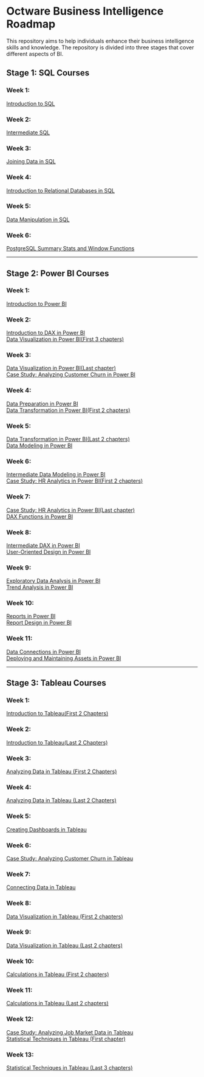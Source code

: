 # Octware Business Intelligence Roadmap

This repository aims to help individuals enhance their business intelligence skills and knowledge. The repository is divided into three stages that cover different aspects of BI.

## Stage 1: SQL Courses

### Week 1:
[Introduction to SQL](https://app.datacamp.com/learn/courses/introduction-to-sql) <br> 

### Week 2:
[Intermediate SQL](https://app.datacamp.com/learn/courses/intermediate-sql) <br> 

### Week 3:
[Joining Data in SQL](https://app.datacamp.com/learn/courses/joining-data-in-sql) <br> 

### Week 4:
[Introduction to Relational Databases in SQL](https://app.datacamp.com/learn/courses/introduction-to-relational-databases-in-sql) <br> 

### Week 5:
[Data Manipulation in SQL](https://app.datacamp.com/learn/courses/data-manipulation-in-sql) <br> 

### Week 6:
[PostgreSQL Summary Stats and Window Functions](https://app.datacamp.com/learn/courses/postgresql-summary-stats-and-window-functions) <br> 

___

## Stage 2: Power BI Courses
### Week 1:
[Introduction to Power BI](https://app.datacamp.com/learn/courses/introduction-to-power-bi) <br> 

### Week 2:
[Introduction to DAX in Power BI](https://app.datacamp.com/learn/courses/introduction-to-dax-in-power-bi) <br> 
[Data Visualization in Power BI(First 3 chapters)](https://app.datacamp.com/learn/courses/data-visualization-in-power-bi) <br>

### Week 3:
[Data Visualization in Power BI(Last chapter)](https://app.datacamp.com/learn/courses/data-visualization-in-power-bi) <br>
[Case Study: Analyzing Customer Churn in Power BI](https://app.datacamp.com/learn/courses/case-study-analyzing-customer-churn-in-power-bi) <br> 

### Week 4:
[Data Preparation in Power BI](https://app.datacamp.com/learn/courses/data-preparation-in-power-bi) <br> 
[Data Transformation in Power BI(First 2 chapters)](https://app.datacamp.com/learn/courses/data-transformation-in-power-bi) <br>

### Week 5:
[Data Transformation in Power BI(Last 2 chapters)](https://app.datacamp.com/learn/courses/data-transformation-in-power-bi) <br> 
[Data Modeling in Power BI](https://app.datacamp.com/learn/courses/data-modeling-in-power-bi) <br> 

### Week 6:
[Intermediate Data Modeling in Power BI](https://app.datacamp.com/learn/courses/intermediate-data-modeling-in-power-bi) <br> 
[Case Study: HR Analytics in Power BI(First 2 chapters)](https://app.datacamp.com/learn/courses/case-study-hr-analytics-in-power-bi) <br> 

### Week 7:
[Case Study: HR Analytics in Power BI(Last chapter)](https://app.datacamp.com/learn/courses/case-study-hr-analytics-in-power-bi) <br>
[DAX Functions in Power BI](https://app.datacamp.com/learn/courses/dax-functions-in-power-bi) <br> 

### Week 8:
[Intermediate DAX in Power BI](https://app.datacamp.com/learn/courses/intermediate-dax-in-power-bi) <br> 
[User-Oriented Design in Power BI](https://app.datacamp.com/learn/courses/user-oriented-design-in-power-bi) <br> 

### Week 9:
[Exploratory Data Analysis in Power BI](https://app.datacamp.com/learn/courses/exploratory-data-analysis-in-power-bi) <br> 
[Trend Analysis in Power BI](https://app.datacamp.com/learn/courses/trend-analysis-in-power-bi) <br> 

### Week 10:
[Reports in Power BI](https://app.datacamp.com/learn/courses/reports-in-power-bi) <br> 
[Report Design in Power BI](https://app.datacamp.com/learn/courses/report-design-in-power-bi) <br> 

### Week 11:
[Data Connections in Power BI](https://app.datacamp.com/learn/courses/data-connections-in-power-bi) <br> 
[Deploying and Maintaining Assets in Power BI](https://app.datacamp.com/learn/courses/deploying-and-maintaining-assets-in-power-bi) <br> 

___

## Stage 3: Tableau Courses

### Week 1:
[Introduction to Tableau(First 2 Chapters)](https://app.datacamp.com/learn/courses/introduction-to-tableau) <br> 

### Week 2:
[Introduction to Tableau(Last 2 Chapters)](https://app.datacamp.com/learn/courses/introduction-to-tableau) <br> 

### Week 3:
[Analyzing Data in Tableau (First 2 Chapters)](https://app.datacamp.com/learn/courses/analyzing-data-in-tableau) <br>

### Week 4:
[Analyzing Data in Tableau (Last 2 Chapters)](https://app.datacamp.com/learn/courses/analyzing-data-in-tableau) <br>

### Week 5:
[Creating Dashboards in Tableau](https://app.datacamp.com/learn/courses/creating-dashboards-in-tableau) <br> 

### Week 6:
[Case Study: Analyzing Customer Churn in Tableau](https://app.datacamp.com/learn/courses/case-study-analyzing-customer-churn-in-tableau) <br> 

### Week 7:
[Connecting Data in Tableau](https://app.datacamp.com/learn/courses/connecting-data-in-tableau) <br>

### Week 8:
[Data Visualization in Tableau (First 2 chapters)](https://app.datacamp.com/learn/courses/data-visualization-in-tableau) <br>

### Week 9:
[Data Visualization in Tableau (Last 2 chapters)](https://app.datacamp.com/learn/courses/data-visualization-in-tableau) <br> 

### Week 10:
[Calculations in Tableau (First 2 chapters)](https://app.datacamp.com/learn/courses/calculations-in-tableau) <br> 

### Week 11:
[Calculations in Tableau (Last 2 chapters)](https://app.datacamp.com/learn/courses/calculations-in-tableau) <br> 

### Week 12:
[Case Study: Analyzing Job Market Data in Tableau](https://app.datacamp.com/learn/courses/case-study-analyzing-job-market-data-in-tableau) <br> 
[Statistical Techniques in Tableau (First chapter)](https://app.datacamp.com/learn/courses/statistical-techniques-in-tableau) <br> 

### Week 13:
[Statistical Techniques in Tableau (Last 3 chapters)](https://app.datacamp.com/learn/courses/statistical-techniques-in-tableau) <br> 

